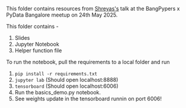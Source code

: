 This folder contains resources from [Shreyas's](https://www.linkedin.com/in/shreyas-m-s/) talk at the BangPypers x PyData Bangalore meetup on 24th May 2025.

This folder contains -
1. Slides
2. Jupyter Notebook
3. Helper function file

To run the notebook, pull the requirements to a local folder and run
1. `pip install -r requirements.txt`
2. `jupyter lab` (Should open localhost:8888)
3. `tensorboard` (Should open localhost:6006)
4. Run the basics_demo.py notebook.
5. See weights update in the tensorboard runnin on port 6006!